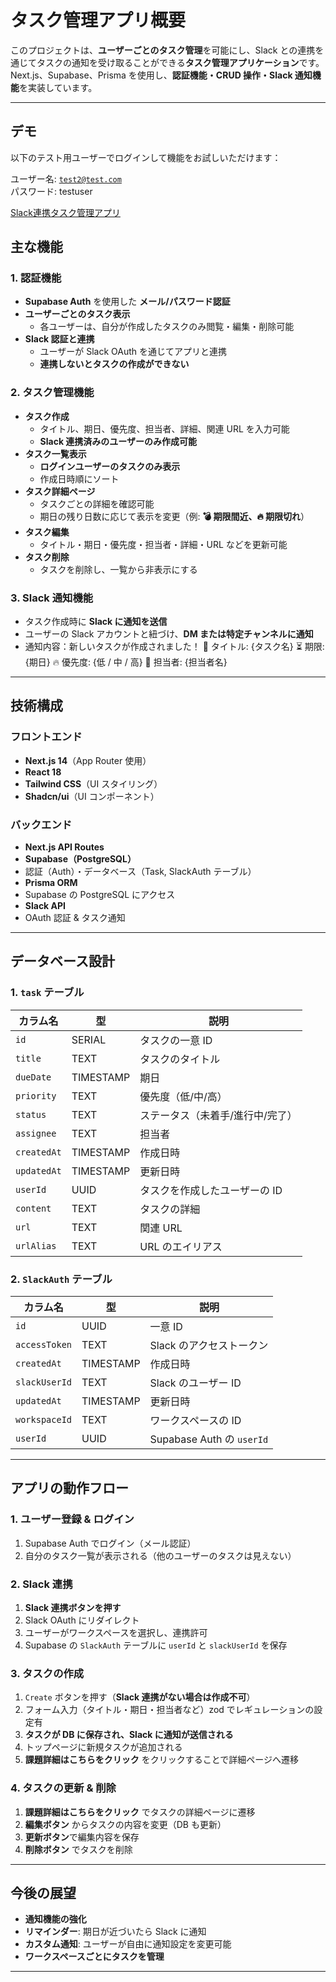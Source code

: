 # タスク管理アプリ概要

このプロジェクトは、**ユーザーごとのタスク管理**を可能にし、Slack との連携を通じてタスクの通知を受け取ることができる**タスク管理アプリケーション**です。  
Next.js、Supabase、Prisma を使用し、**認証機能・CRUD 操作・Slack 通知機能**を実装しています。

---

## **デモ**
以下のテスト用ユーザーでログインして機能をお試しいただけます：

ユーザー名: <code>test2@test.com</code><br>
パスワード: testuser<br>

[Slack連携タスク管理アプリ](https://task-manager-app-8fbh.vercel.app/)<br>

## **主な機能**

### **1. 認証機能**

- **Supabase Auth** を使用した **メール/パスワード認証**
- **ユーザーごとのタスク表示**
  - 各ユーザーは、自分が作成したタスクのみ閲覧・編集・削除可能
- **Slack 認証と連携**
  - ユーザーが Slack OAuth を通じてアプリと連携
  - **連携しないとタスクの作成ができない**

### **2. タスク管理機能**

- **タスク作成**
  - タイトル、期日、優先度、担当者、詳細、関連 URL を入力可能
  - **Slack 連携済みのユーザーのみ作成可能**
- **タスク一覧表示**
  - **ログインユーザーのタスクのみ表示**
  - 作成日時順にソート
- **タスク詳細ページ**
  - タスクごとの詳細を確認可能
  - 期日の残り日数に応じて表示を変更（例: **💣 期限間近、🔥 期限切れ**）
- **タスク編集**
  - タイトル・期日・優先度・担当者・詳細・URL などを更新可能
- **タスク削除**
  - タスクを削除し、一覧から非表示にする

### **3. Slack 通知機能**

- タスク作成時に **Slack に通知を送信**
- ユーザーの Slack アカウントと紐づけ、**DM または特定チャンネルに通知**
- 通知内容：新しいタスクが作成されました！ 📝 タイトル: {タスク名} ⏳ 期限: {期日} 🔥 優先度: {低 / 中 / 高} 👤 担当者: {担当者名}

---

## **技術構成**

### **フロントエンド**

- **Next.js 14**（App Router 使用）
- **React 18**
- **Tailwind CSS**（UI スタイリング）
- **Shadcn/ui**（UI コンポーネント）

### **バックエンド**

- **Next.js API Routes**
- **Supabase（PostgreSQL）**
- 認証（Auth）・データベース（Task, SlackAuth テーブル）
- **Prisma ORM**
- Supabase の PostgreSQL にアクセス
- **Slack API**
- OAuth 認証 & タスク通知

---

## **データベース設計**

### **1. `task` テーブル**

| カラム名    | 型        | 説明                             |
| ----------- | --------- | -------------------------------- |
| `id`        | SERIAL    | タスクの一意 ID                  |
| `title`     | TEXT      | タスクのタイトル                 |
| `dueDate`   | TIMESTAMP | 期日                             |
| `priority`  | TEXT      | 優先度（低/中/高）               |
| `status`    | TEXT      | ステータス（未着手/進行中/完了） |
| `assignee`  | TEXT      | 担当者                           |
| `createdAt` | TIMESTAMP | 作成日時                         |
| `updatedAt` | TIMESTAMP | 更新日時                         |
| `userId`    | UUID      | タスクを作成したユーザーの ID    |
| `content`   | TEXT      | タスクの詳細                     |
| `url`       | TEXT      | 関連 URL                         |
| `urlAlias`  | TEXT      | URL のエイリアス                 |

### **2. `SlackAuth` テーブル**

| カラム名      | 型        | 説明                      |
| ------------- | --------- | ------------------------- |
| `id`          | UUID      | 一意 ID                   |
| `accessToken` | TEXT      | Slack のアクセストークン  |
| `createdAt`   | TIMESTAMP | 作成日時                  |
| `slackUserId` | TEXT      | Slack のユーザー ID       |
| `updatedAt`   | TIMESTAMP | 更新日時                  |
| `workspaceId` | TEXT      | ワークスペースの ID       |
| `userId`      | UUID      | Supabase Auth の `userId` |

---

## **アプリの動作フロー**

### **1. ユーザー登録 & ログイン**

1. Supabase Auth でログイン（メール認証）
2. 自分のタスク一覧が表示される（他のユーザーのタスクは見えない）

### **2. Slack 連携**

1. **Slack 連携ボタンを押す**
2. Slack OAuth にリダイレクト
3. ユーザーがワークスペースを選択し、連携許可
4. Supabase の `SlackAuth` テーブルに `userId` と `slackUserId` を保存

### **3. タスクの作成**

1. `Create` ボタンを押す（**Slack 連携がない場合は作成不可**）
2. フォーム入力（タイトル・期日・担当者など）zod でレギュレーションの設定有
3. **タスクが DB に保存され、Slack に通知が送信される**
4. トップページに新規タスクが追加される
5. **課題詳細はこちらをクリック** をクリックすることで詳細ページへ遷移

### **4. タスクの更新 & 削除**

1. **課題詳細はこちらをクリック** でタスクの詳細ページに遷移
2. **編集ボタン** からタスクの内容を変更（DB も更新）
3. **更新ボタン**で編集内容を保存
4. **削除ボタン** でタスクを削除

---

## **今後の展望**

- **通知機能の強化**
- **リマインダー**: 期日が近づいたら Slack に通知
- **カスタム通知**: ユーザーが自由に通知設定を変更可能
- **ワークスペースごとにタスクを管理**

---
